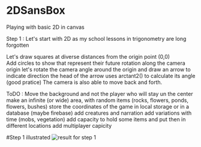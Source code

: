 # 2DSansBox
Playing with basic 2D in canvas

Step 1 : Let's start with 2D as my school lessons in trigonometry are long forgotten

Let's draw squares at diverse distances from the origin point (0,0)  
Add circles to show that represent their future rotation along the camera origin
let's rotate the camera angle around the origin and draw an arrow to indicate direction
the head of the arrow uses arctant2() to calculate its angle (good pratice)
The camera is also able to move back and forth.

ToDO : 
Move the background and not the player who will stay un the center
make an infinite (or wide) area, with random items (rocks, flowers, ponds, flowers, bushes)
store the coordinates of the game in local storage or in a database (maybe firebase)
add creatures and narration
add variations with time (mobs, vegetation)
add capacity to hold some items and put then in different locations
add multiplayer capicity

#Step 1 illustrated
![result for step 1](https://raw.githubusercontent.com/PhilippeMarcMeyer/2DSansBox/master/img/step1.jpg)
